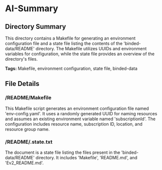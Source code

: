 # AI-Summary
## Directory Summary
This directory contains a Makefile for generating an environment configuration file and a state file listing the contents of the 'binded-data/README' directory. The Makefile utilizes UUIDs and environment variables for configuration, while the state file provides an overview of the directory's files.

**Tags:** Makefile, environment configuration, state file, binded-data

## File Details
    
### /README/Makefile
This Makefile script generates an environment configuration file named 'env-config.yaml'. It uses a randomly generated UUID for naming resources and assumes an existing environment variable named 'subscriptionId'. The configuration includes resource name, subscription ID, location, and resource group name.

### /README/.state.txt
The document is a state file listing the files present in the 'binded-data/README' directory. It includes 'Makefile', 'README.md', and 'Ev2_README.md'.
